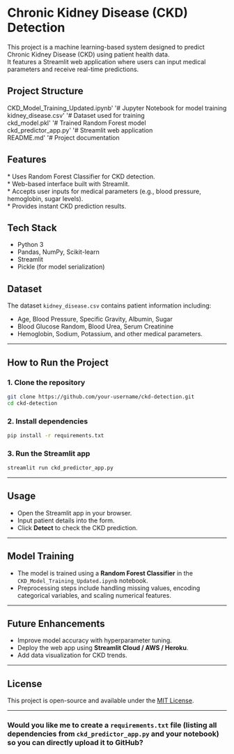 <h1>Chronic Kidney Disease (CKD) Detection</h1>

This project is a machine learning-based system designed to predict Chronic Kidney Disease (CKD) using patient health data. <br>
It features a Streamlit web application where users can input medical parameters and receive real-time predictions.

<h2>Project Structure</h2>

CKD_Model_Training_Updated.ipynb'             '# Jupyter Notebook for model training<br>
kidney_disease.csv'                           '# Dataset used for training<br>
ckd_model.pkl'                                '# Trained Random Forest model<br>
ckd_predictor_app.py'                         '# Streamlit web application<br>
README.md'                                     '# Project documentation<br>


<h2>Features</h2>
* Uses Random Forest Classifier for CKD detection.<br>
* Web-based interface built with Streamlit.<br>
* Accepts user inputs for medical parameters (e.g., blood pressure, hemoglobin, sugar levels).<br>
* Provides instant CKD prediction results.<br>

<h2>Tech Stack</h2>

* Python 3<br>
* Pandas, NumPy, Scikit-learn<br>
* Streamlit<br>
* Pickle (for model serialization)<br>


<h2>Dataset</h2>

The dataset `kidney_disease.csv` contains patient information including:

* Age, Blood Pressure, Specific Gravity, Albumin, Sugar
* Blood Glucose Random, Blood Urea, Serum Creatinine
* Hemoglobin, Sodium, Potassium, and other medical parameters.

---

## **How to Run the Project**

### **1. Clone the repository**

```bash
git clone https://github.com/your-username/ckd-detection.git
cd ckd-detection
```

### **2. Install dependencies**

```bash
pip install -r requirements.txt
```

### **3. Run the Streamlit app**

```bash
streamlit run ckd_predictor_app.py
```

---

## **Usage**

* Open the Streamlit app in your browser.
* Input patient details into the form.
* Click **Detect** to check the CKD prediction.

---

## **Model Training**

* The model is trained using a **Random Forest Classifier** in the `CKD_Model_Training_Updated.ipynb` notebook.
* Preprocessing steps include handling missing values, encoding categorical variables, and scaling numerical features.

---

## **Future Enhancements**

* Improve model accuracy with hyperparameter tuning.
* Deploy the web app using **Streamlit Cloud / AWS / Heroku**.
* Add data visualization for CKD trends.

---

## **License**

This project is open-source and available under the [MIT License](LICENSE).

---

### Would you like me to create a **`requirements.txt`** file (listing all dependencies from `ckd_predictor_app.py` and your notebook) so you can directly upload it to GitHub?
